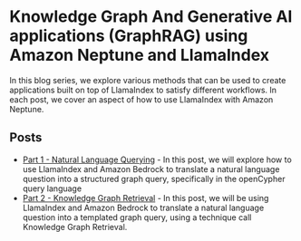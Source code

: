 # Knowledge Graph And Generative AI applications (GraphRAG) using Amazon Neptune and LlamaIndex

In this blog series, we explore various methods that can be used to create applications built on top of LlamaIndex to satisfy different workflows. In each post, we cover an aspect of how to use LlamaIndex with Amazon Neptune.

## Posts

- [Part 1 - Natural Language Querying](https://community.aws/content/2kOWDPgScaWwILcSgQfRVpfbTYa/knowledge-graphs-and-generative-ai-graphrag-with-amazon-neptune-and-llamaindex-part-1-natural-language-querying) - In this post, we will explore how to use LlamaIndex and Amazon Bedrock to translate a natural language question into a structured graph query, specifically in the openCypher query language
- [Part 2 - Knowledge Graph Retrieval](https://community.aws/content/2kZjEQ5664LrI7aQl6ZLyObcoPY/knowledge-graph-and-generative-ai-applications-graphrag-with-amazon-neptune-and-llamaindex-part-2-knowledge-graph-retrieval) - In this post, we will be using LlamaIndex and Amazon Bedrock to translate a natural language question into a templated graph query, using a technique call Knowledge Graph Retrieval.
